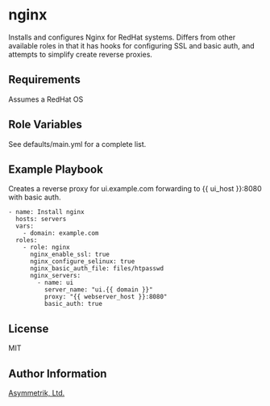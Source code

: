 nginx
=====

Installs and configures Nginx for RedHat systems. Differs from other available roles in that it has hooks for configuring SSL and basic auth, and attempts to simplify create reverse proxies.

Requirements
------------

Assumes a RedHat OS

Role Variables
--------------

See defaults/main.yml for a complete list.

Example Playbook
----------------

Creates a reverse proxy for ui.example.com forwarding to {{ ui_host }}:8080 with basic auth.

    - name: Install nginx
      hosts: servers
      vars:
        - domain: example.com
      roles:
        - role: nginx
          nginx_enable_ssl: true
          nginx_configure_selinux: true
          nginx_basic_auth_file: files/htpasswd
          nginx_servers:
            - name: ui
              server_name: "ui.{{ domain }}"
              proxy: "{{ webserver_host }}:8080"
              basic_auth: true

License
-------

MIT

Author Information
------------------

[Asymmetrik, Ltd.](https://www.asymmetrik.com/)
